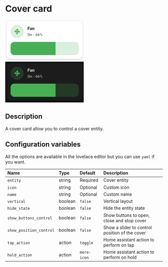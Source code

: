 # Cover card

![Cover light](../images/fan-light.png)
![Cover dark](../images/fan-dark.png)

## Description

A cover card allow you to control a cover entity.

## Configuration variables

All the options are available in the lovelace editor but you can use `yaml` if you want.

| Name                    | Type    | Default     | Description                                    |
| :---------------------- | :------ | :---------- | :--------------------------------------------- |
| `entity`                | string  | Required    | Cover entity                                   |
| `icon`                  | string  | Optional    | Custom icon                                    |
| `name`                  | string  | Optional    | Custom name                                    |
| `vertical`              | boolean | `false`     | Vertical layout                                |
| `hide_state`            | boolean | `false`     | Hide the entity state                          |
| `show_buttons_control`  | boolean | `false`     | Show buttons to open, close and stop cover     |
| `show_position_control` | boolean | `false`     | Show a slider to control position of the cover |
| `tap_action`            | action  | `toggle`    | Home assistant action to perform on tap        |
| `hold_action`           | action  | `more-icon` | Home assistant action to perform on hold       |
